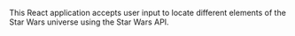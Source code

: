This React application accepts user input to locate different elements of the Star Wars universe using the Star Wars API.
